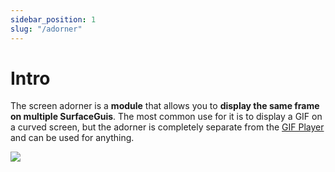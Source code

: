 ```yaml
---
sidebar_position: 1
slug: "/adorner"
---
```


# Intro

The screen adorner is a **module** that allows you to **display the same frame on multiple SurfaceGuis**. The most common use for it is to display a GIF on a curved screen, but the adorner is completely separate from the [GIF Player](/docs/gifs/) and can be used for anything.

![](./img/example.gif)
